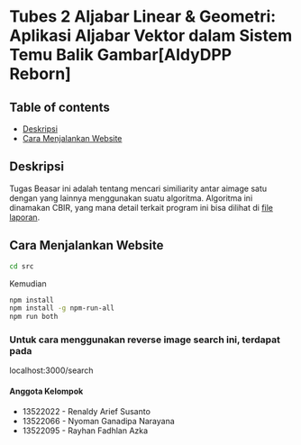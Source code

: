 # Tubes 2 Aljabar Linear & Geometri: Aplikasi Aljabar Vektor dalam Sistem Temu Balik Gambar[AldyDPP Reborn]

## Table of contents

- <a href="#description">Deskripsi</a>
- <a href="#how-to-run">Cara Menjalankan Website</a>

<h2 id="description">Deskripsi</h2>
Tugas Beasar ini adalah tentang mencari similiarity antar aimage satu dengan yang lainnya menggunakan suatu algoritma. Algoritma ini dinamakan CBIR, yang mana detail terkait program ini bisa dilihat di <a href="doc/Algeo02-13522022.pdf">file laporan</a>.

<h2 id="how-to-run">Cara Menjalankan Website</h2>

```bash
cd src
```
Kemudian

```bash
npm install
npm install -g npm-run-all
npm run both
```

### Untuk cara menggunakan reverse image search ini, terdapat pada 
localhost:3000/search

#### Anggota Kelompok

- 13522022 - Renaldy Arief Susanto
- 13522066 - Nyoman Ganadipa Narayana
- 13522095 - Rayhan Fadhlan Azka